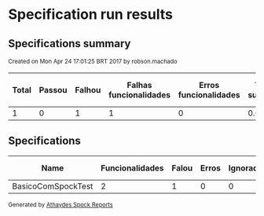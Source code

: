 # Specification run results

## Specifications summary

<small>Created on Mon Apr 24 17:01:25 BRT 2017 by robson.machado</small>

| Total          | Passou          | Falhou          | Falhas funcionalidades | Erros funcionalidades   | Taxa sucesso        | Tempo total (ms) |
|----------------|-----------------|-----------------|------------------------|-------------------------|---------------------|-----------------|
| 1 | 0 | 1 | 1        | 0        | 0.0| 138.0   |

## Specifications


|Name  | Funcionalidades | Falou | Erros | Ignorados | Taxa de sucesso | Tempo |
|------|-----------------|-------|-------|-----------|-----------------|-------|
| BasicoComSpockTest | 2 | 1 | 0 | 0 | 0.5 | 138 |


<small>Generated by <a href="https://github.com/renatoathaydes/spock-reports">Athaydes Spock Reports</a></small>